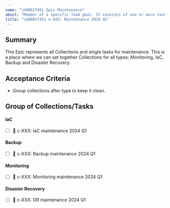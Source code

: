 ```yaml
---
name: "\U0001f451 Epic Maintenance"
about: "Member of a specific Team goal. It consists of one or more task-collections"
title: "\U0001f451 e-XXX: Maintenance 2024 Q1"
---
```


## Summary

This Epic represents all Collections and single tasks for maintenance. This is a place where we can set together Collections for all types: Monitoring, IaC, Backup and Disaster Recovery.

## Acceptance Criteria

- Group collections after type to keep it clean.

## Group of Collections/Tasks

#### IaC
- [ ] :card_index: c-XXX: IaC maintenance 2024 Q1

#### Backup
- [ ] :card_index: c-XXX: Backup maintenance 2024 Q1

#### Monitoring
- [ ] :card_index: c-XXX: Monitoring maintenance 2024 Q1

#### Disaster Recovery
- [ ] :card_index: c-XXX: DR maintenance 2024 Q1